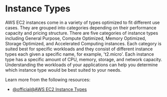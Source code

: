 # Instance Types

AWS EC2 instances come in a variety of types optimized to fit different use cases. They are grouped into categories depending on their performance capacity and pricing structure. There are five categories of instance types including General Purpose, Compute Optimized, Memory Optimized, Storage Optimized, and Accelerated Computing instances. Each category is suited best for specific workloads and they consist of different instance types each given a specific name, for example, 't2.micro'. Each instance type has a specific amount of CPU, memory, storage, and network capacity. Understanding the workloads of your applications can help you determine which instance type would be best suited to your needs.

Learn more from the following resources:
- [@official@AWS EC2 Instance Types](https://aws.amazon.com/ec2/instance-types)
